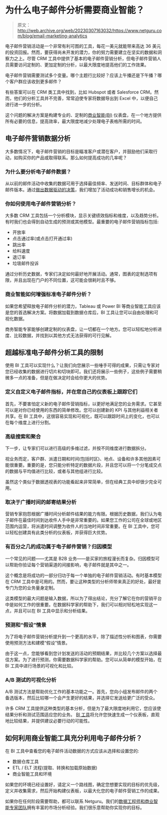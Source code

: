 # 为什么电子邮件分析需要商业智能？

> 原文：<http://web.archive.org/web/20230307163032/https://www.netguru.com/blog/email-marketing-analytics>

 电子邮件营销活动是一个非常有利可图的工具，每花一美元就能带来高达 36 美元的投资回报。然而，要获得尚未开发的潜力，你的努力需要建立在坚实的数据和洞察力之上。尽管 CRM 工具中提供了基本的电子邮件营销分析，但电子邮件营销人员需要访问定制的、更加定制的分析，以最大限度地提高他们的工作效果。

电子邮件营销需要测试多个变量。哪个主题行比较好？应该上午播还是下午播？哪个客户群应该收到更多邮件？

有些答案可以在 CRM 类工具中找到，比如 Hubspot 或者 Salesforce CRM。然而，他们的分析工具并不完善，常常迫使专家将数据导出到 Excel 中，以便自己进行进一步的分析。

这个问题的解决方案是构建专业的、定制的[商业智能(BI)](/web/20221207121536/https://www.netguru.com/blog/future-of-business-intelligence) 仪表盘，在一个地方提供所有必要的信息，提高效率，最大限度地减少处理电子表格所需的时间。

## 电子邮件营销数据分析

大多数情况下，电子邮件营销的目标是瞄准客户或潜在客户，并鼓励他们采取行动，如购买你的产品或取得联系。那么如何提高成功的几率呢？

### 为什么要分析电子邮件数据？

从以前的邮件活动中收集的数据可用于选择最佳频率、发送时间、目标群体和电子邮件版本。通过[做出数据驱动的决策](/web/20221207121536/https://www.netguru.com/blog/data-driven-decision-making-business-intelligence)，我们增加了活动成功和销售增长的机会。

### 你如何使用电子邮件营销分析？

大多数 CRM 工具包括一个分析模块，显示关键绩效指标和维度，以及趋势分析。有时我们也会得到自动生成的预测或其他模型。最重要的电子邮件营销指标包括:

*   开放率
*   点击通过率(或点击打开通过率)
*   跳出率
*   给料速度
*   退订率
*   垃圾邮件投诉

通过分析历史数据，专家们决定如何最好地开展活动。通常，图表的定制选项有限，并且出现在门户的不同位置，这可能会很耗时且不够。

### 商业智能如何增强标准电子邮件分析？

如果您希望释放电子邮件分析的潜力，Tableau 或 Power BI 等商业智能工具应该是您的首选解决方案。将数据加载到数据仓库后，BI 工具让您可以自由处理和可视化数据。

商务智能专家能够创建定制的仪表盘，让一切都在一个地方。您可以轻松地分析进度、比较数据，并找到以其他方式无法获得的可行见解。

## 超越标准电子邮件分析工具的限制

使用 BI 工具可以实现什么？让我们向您展示一些唾手可得的成果，只需让专家对您已经收集的数据进行切片和切块即可。我们还将展示一些例子，这些例子需要稍微多一点的准备，但是在做决定时会给你更大的优势。

### 定义自定义电子邮件指标，并在您自己的仪表板上跟踪它们

首先，不要害怕定义新的电子邮件营销指标，以更好地满足您的业务需求。它甚至可以是对你已经使用的东西的简单修改。您可以创建新的 KPI 与其他利益相关者共享。在 BI 工具中，这很容易实现和可视化，既可以跟踪时间上的变化，也可以在每个维度上进行分割。

### 高级搜索和聚合

下一步，让专家们可以进行高级的多维过滤，并按不同维度进行数据拆分。

视业务而定，客户群、派遣日期和时间(包括时区)、地点、设备和许多其他因素可能很重要。重要的是，您只能分析特定的数据片段，并且您可以将一个分笔成交点的数据与平均值进行比较，或者与其他组进行比较。

虽然这个类似于数据透视表的功能看起来非常简单，但在经典工具中却很少完全可用。

### 取决于广播时间的邮寄结果分析

营销专家抱怨根据广播时间分析邮件结果的能力有限。根据历史数据，我们认为电子邮件在最佳时间到达收件人手中是非常重要的。如果您工作的公司在全球或地区范围内运营，将派遣时间调整为收件人的当地时间非常重要。在 BI 工具中，您可以轻松创建具有此类分析的仪表板，并获得巨大优势。

### 有百分之几的成功属于电子邮件营销？归因模型

一个常见的问题——尤其是 B2B 业务——是买家的旅程漫长而复杂。归因模型可以帮助你验证每个营销渠道的间接影响，电子邮件就是其中之一。

这个概念是将成功的一部分归功于每一个单独的电子邮件营销活动。有时基本模型在 CRM 工具中是可用的。然而，要让这种类型的分析师带来真正的好处，最好是专门为您的业务量身定制。

这类模型的最大问题是输入数据，所以为了得出结论，充分了解它在你的营销平台中是如何工作的很重要。在数据科学家的帮助下，我们可以相对轻松地实现这一点，并且可以在 BI 工具中显示和分析结果。

### 预测和“假设”情景

为了将电子邮件营销分析提升到一个更高的水平，除了描述性分析和图表，你需要使用预测方法和建模“假设”情景。

由于这一点，您能够看到您计划发送的活动的预期结果，并比较几个方案以选择最佳方案。为了进行预测，你需要数据科学家的帮助。您可以从简单的模型开始，在 BI 工具中进行场景的可视化和比较。

### A/B 测试的可视化分析

A/B 测试方法是帮助优化工作的基本功能之一。首先，您向小组发布邮件的两个备选版本，然后比较哪一个会产生更好的结果，并选择它发送给更广泛的受众。

许多 CRM 工具提供这种类型的基本分析，但是为了最大限度地利用它，您应该使结果分析和测试范围适应您的业务。 [BI 工具](/web/20221207121536/https://www.netguru.com/blog/open-source-bi-tools)将允许您快速生成一个仪表板，直观地比较结果，并提供建议必要行动的可能性。

## 如何利用商业智能工具充分利用电子邮件分析？

在 BI 工具中查看您的电子邮件活动数据的方式应该从选择和设置您的:

*   数据仓库工具
*   ETL / ELT 流程(提取、转换和加载原始数据)
*   商业智能工具和环境

如果您的环境已经设置好，请定义一个路线图，确定您想要实现的目标的优先级，定义并收集需求，然后开始构建仪表板，以最大化您的电子邮件营销工作的成果。

如果你在任何阶段需要帮助，都可以联系 Netguru。我们的[数据工程师和商业智能专家团队](/web/20221207121536/https://www.netguru.com/services/business-intelligence-consulting)拥有丰富的市场分析经验。我们很乐意帮助你实现你的目标。